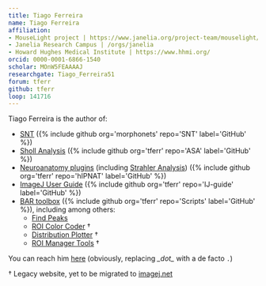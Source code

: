 ```yaml
---
title: Tiago Ferreira
name: Tiago Ferreira
affiliation:
- MouseLight project | https://www.janelia.org/project-team/mouselight/members
- Janelia Research Campus | /orgs/janelia
- Howard Hughes Medical Institute | https://www.hhmi.org/
orcid: 0000-0001-6866-1540
scholar: MOnW5FEAAAAJ
researchgate: Tiago_Ferreira51
forum: tferr
github: tferr
loop: 141716
---
```


Tiago Ferreira is the author of:

-   [SNT](/plugins/snt) ({% include github org='morphonets' repo='SNT' label='GitHub' %})
-   [Sholl Analysis](/plugins/sholl-analysis) ({% include github org='tferr' repo='ASA' label='GitHub' %})
-   [Neuroanatomy plugins](/plugins/neuroanatomy) (including [Strahler Analysis](/plugins/strahler-analysis)) ({% include github org='tferr' repo='hIPNAT' label='GitHub' %})
-   [ImageJ User Guide](/ij/docs/guide/) ({% include github org='tferr' repo='IJ-guide' label='GitHub' %})
-   [BAR toolbox](/plugins/bar) ({% include github org='tferr' repo='Scripts' label='GitHub' %}), including among others:
    -   [Find Peaks](/plugins/find-peaks)
    -   [ROI Color Coder](https://imagejdocu.tudor.lu/doku.php?id=macro:roi_color_coder) †
    -   [Distribution Plotter](https://imagejdocu.tudor.lu/doku.php?id=macro:distribution_plotter) †
    -   [ROI Manager Tools](/ij/plugins/roi-manager-tools/) †

You can reach him [here](mailto:tiago_dot_tferr_at_gmail_dot_com) (obviously, replacing *\_dot\_* with a de facto `.`)

† Legacy website, yet to be migrated to [imagej.net](//)
